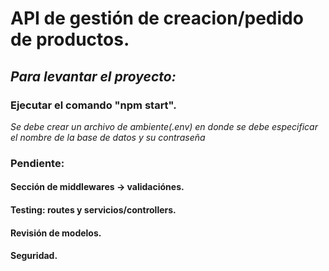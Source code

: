 # API de gestión de creacion/pedido de productos.

## _Para levantar el proyecto:_

### Ejecutar el comando "npm start".
_Se debe crear un archivo de ambiente(.env) en donde se debe especificar el nombre de la base de datos y su contraseña_

### Pendiente:

#### Sección de middlewares -> validaciónes.
#### Testing: routes y servicios/controllers.
#### Revisión de modelos.
#### Seguridad.